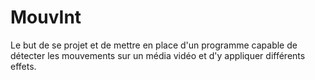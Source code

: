 # MouvInt
Le but de se projet et de mettre en place d'un programme capable de détecter les mouvements sur un média vidéo et d'y appliquer différents effets.
